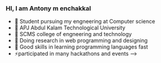 ### HI, I am Antony m enchakkal


- 🔭 Student pursuing my engneering at Computer science
- 🌱 APJ Abdul Kalam Technological University 
- 👯 SCMS college of engneering and technology
- 🤔 Doing research in web programming and designing
- 💬 Good skills in learning programming languages fast
- ⚡participated in many hackathons and events
-->
